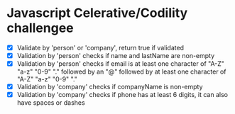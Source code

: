 # Javascript Celerative/Codility challengee

- [x] Validate by 'person' or 'company', return true if validated
- [x] Validation by 'person' checks if name and lastName are non-empty
- [x] Validation by 'person' checks if email is at least one character of "A-Z" "a-z" "0-9" "." followed by an "@" followed by at least one character of "A-Z" "a-z" "0-9" "."
- [x] Validation by 'company' checks if companyName is non-empty
- [x] Validation by 'company' checks if phone has at least 6 digits, it can also have spaces or dashes
